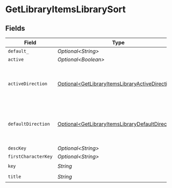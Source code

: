 # GetLibraryItemsLibrarySort


## Fields

| Field                                                                                                                  | Type                                                                                                                   | Required                                                                                                               | Description                                                                                                            | Example                                                                                                                |
| ---------------------------------------------------------------------------------------------------------------------- | ---------------------------------------------------------------------------------------------------------------------- | ---------------------------------------------------------------------------------------------------------------------- | ---------------------------------------------------------------------------------------------------------------------- | ---------------------------------------------------------------------------------------------------------------------- |
| `default_`                                                                                                             | *Optional\<String>*                                                                                                    | :heavy_minus_sign:                                                                                                     | N/A                                                                                                                    | asc                                                                                                                    |
| `active`                                                                                                               | *Optional\<Boolean>*                                                                                                   | :heavy_minus_sign:                                                                                                     | N/A                                                                                                                    | false                                                                                                                  |
| `activeDirection`                                                                                                      | [Optional\<GetLibraryItemsLibraryActiveDirection>](../../models/operations/GetLibraryItemsLibraryActiveDirection.md)   | :heavy_minus_sign:                                                                                                     | The direction of the sort. Can be either `asc` or `desc`.<br/>                                                         | asc                                                                                                                    |
| `defaultDirection`                                                                                                     | [Optional\<GetLibraryItemsLibraryDefaultDirection>](../../models/operations/GetLibraryItemsLibraryDefaultDirection.md) | :heavy_minus_sign:                                                                                                     | The direction of the sort. Can be either `asc` or `desc`.<br/>                                                         | asc                                                                                                                    |
| `descKey`                                                                                                              | *Optional\<String>*                                                                                                    | :heavy_minus_sign:                                                                                                     | N/A                                                                                                                    | titleSort:desc                                                                                                         |
| `firstCharacterKey`                                                                                                    | *Optional\<String>*                                                                                                    | :heavy_minus_sign:                                                                                                     | N/A                                                                                                                    | /library/sections/2/firstCharacter                                                                                     |
| `key`                                                                                                                  | *String*                                                                                                               | :heavy_check_mark:                                                                                                     | N/A                                                                                                                    | titleSort                                                                                                              |
| `title`                                                                                                                | *String*                                                                                                               | :heavy_check_mark:                                                                                                     | N/A                                                                                                                    | Title                                                                                                                  |